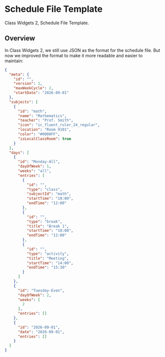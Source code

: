 # Schedule File Template
 Class Widgets 2, Schedule File Template.

## Overview
In Class Widgets 2, we still use JSON as the format for the schedule file.
But now we improved the format to make it 
more readable and easier to maintain:

```json
{
  "meta": {
    "id": "",
    "version": 1,
    "maxWeekCycle": 2,
    "startDate": "2026-09-01"
  },
  "subjects": [
    {
      "id": "math",
      "name": "Mathematics",
      "teacher": "Prof. Smith",
      "icon": "ic_fluent_ruler_24_regular",
      "location": "Room 9101",
      "color": "#0000FF",
      "isLocalClassRoom": true
    }
  ],
  "days": [
    {
      "id": "Monday-All",
      "dayOfWeek": 1,
      "weeks": "all",
      "entries": [
        {
          "id": "",
          "type": "class",
          "subjectId": "math",
          "startTime": "10:00",
          "endTime": "12:00"
        },
        {
          "id": "",
          "type": "break",
          "title": "Break 1",
          "startTime": "10:00",
          "endTime": "12:00"
        },
        {
          "id": "",
          "type": "activity",
          "title": "Meeting",
          "startTime": "14:00",
          "endTime": "15:30"
        }
      ]
    },
    {
      "id": "Tuesday-Even",
      "dayOfWeek": 2,
      "weeks": [
        2
      ],
      "entries": []
    },
    {
      "id": "2026-09-01",
      "date": "2026-09-01",
      "entries": []
    }
  ]
}
```